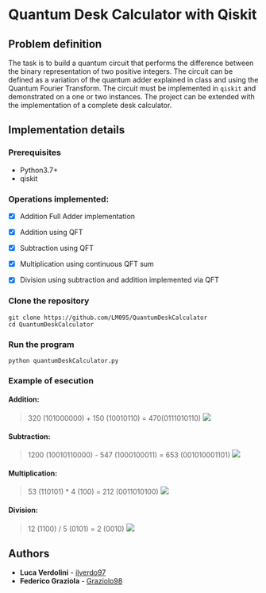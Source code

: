 # Quantum Desk Calculator with Qiskit


## Problem definition
The task is to build a quantum circuit that performs the difference between the binary representation of two positive integers. The circuit can be defined as a variation of the quantum adder explained in class and using the Quantum Fourier Transform. The circuit must be implemented in `qiskit` and demonstrated on a one or two instances. The project can be extended with the implementation of a complete desk calculator.



## Implementation details
### Prerequisites
- Python3.7+
- qiskit

### Operations implemented:
- [x] Addition Full Adder implementation
- [x] Addition using QFT
- [x] Subtraction using QFT
- [x] Multiplication using continuous QFT sum
- [x] Division using subtraction and addition implemented via QFT


### Clone the repository

```
git clone https://github.com/LM095/QuantumDeskCalculator
cd QuantumDeskCalculator
```
### Run the program
```
python quantumDeskCalculator.py
```


### Example of esecution

#### Addition:
> 320 (101000000) + 150 (10010110) = 470(0111010110)
![](https://i.imgur.com/cf8xpIX.png)
#### Subtraction:
> 1200 (10010110000) - 547 (1000100011) = 653 (001010001101)
![](https://i.imgur.com/N7upjvD.png)
#### Multiplication:
> 53 (110101) * 4 (100) = 212 (0011010100)
![](https://i.imgur.com/j6Y99So.png)
#### Division:
> 12 (1100) / 5 (0101) = 2 (0010)
![](https://i.imgur.com/Qgg1ebh.png)


## Authors

* **Luca Verdolini** - [ilverdo97](https://github.com/ilverdo97)
* **Federico Graziola** - [Graziolo98](https://github.com/Graziolo98)
